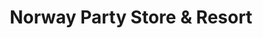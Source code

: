 ---
title: "Norway Party Store & Resort"
url: /alpena/norway-party-store-and-resort/
shop: convenience
---